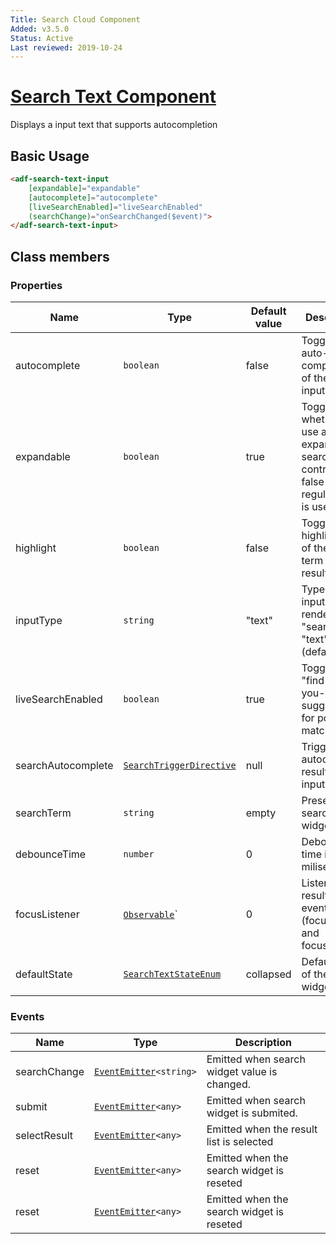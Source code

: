 ```yaml
---
Title: Search Cloud Component
Added: v3.5.0
Status: Active
Last reviewed: 2019-10-24
---
```


# [Search Text Component](../../../lib/core/search-text/search-text.component.ts "Defined in search-text.component.ts")

Displays a input text that supports autocompletion

## Basic Usage

```html
<adf-search-text-input
    [expandable]="expandable"
    [autocomplete]="autocomplete"
    [liveSearchEnabled]="liveSearchEnabled"
    (searchChange)="onSearchChanged($event)">
</adf-search-text-input>
```

## Class members

### Properties

| Name | Type | Default value | Description |
| ---- | ---- | ------------- | ----------- |
| autocomplete | `boolean` | false | Toggles auto-completion of the search input field. |
| expandable | `boolean` | true | Toggles whether to use an expanding search control. If false then a regular input is used. |
| highlight | `boolean` | false | Toggles highlighting of the search term in the results. |
| inputType | `string` | "text" | Type of the input field to render, e.g. "search" or "text" (default). |
| liveSearchEnabled | `boolean` | true | Toggles "find-as-you-type" suggestions for possible matches. |
| searchAutocomplete | [`SearchTriggerDirective`](../../../lib/core/search-text/search-trigger.directive.ts) | null | Trigger autocomplete results on input change |
| searchTerm | `string` | empty | Preselected search widget value |
| debounceTime | `number` | 0 | Debounce time in miliseconds |
| focusListener | [`Observable`](http://reactivex.io/documentation/observable.html)` | 0 | Listener for results-list events (focus, blur and focusout) |
| defaultState | [`SearchTextStateEnum`](../../../lib/core/models/search-text.enum.ts) | collapsed | Default state of the search widget |

### Events

| Name | Type | Description |
| ---- | ---- | ----------- |
| searchChange | [`EventEmitter`](https://angular.io/api/core/EventEmitter)`<string>` | Emitted when search widget value is changed. |
| submit | [`EventEmitter`](https://angular.io/api/core/EventEmitter)`<any>` | Emitted when search widget is submited. |
| selectResult | [`EventEmitter`](https://angular.io/api/core/EventEmitter)`<any>` | Emitted when the result list is selected |
| reset | [`EventEmitter`](https://angular.io/api/core/EventEmitter)`<any>` | Emitted when the search widget is reseted |
| reset | [`EventEmitter`](https://angular.io/api/core/EventEmitter)`<any>` | Emitted when the search widget is reseted |